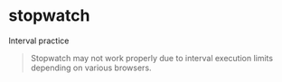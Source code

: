 # stopwatch

Interval practice

> Stopwatch may not work properly due to interval execution limits depending on various browsers.



